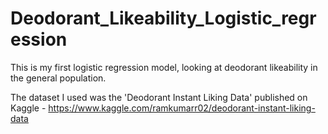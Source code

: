 # Deodorant_Likeability_Logistic_regression

This is my first logistic regression model, looking at deodorant likeability in the general population.

The dataset I used was the 'Deodorant Instant Liking Data' published on Kaggle - https://www.kaggle.com/ramkumarr02/deodorant-instant-liking-data

